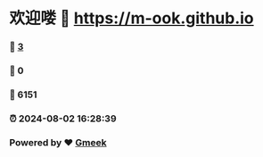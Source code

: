 # 欢迎喽 :link: https://m-ook.github.io 
### :page_facing_up: [3](https://m-ook.github.io/tag.html) 
### :speech_balloon: 0 
### :hibiscus: 6151 
### :alarm_clock: 2024-08-02 16:28:39 
### Powered by :heart: [Gmeek](https://github.com/Meekdai/Gmeek)
